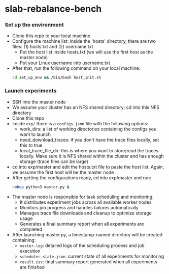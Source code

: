 # slab-rebalance-bench



### Set up the environment
- Clone this repo to your local machine
- Configure the machine list: inside the 'hosts' directory, there are two files: (1) hosts.txt and (2) username.txt
    - Put the host list inside hosts.txt (we will use the first host as the master node)
    - Put your Linux username into username.txt
- After that, run the following command on your local machine:
    ```bash
    cd set_up_env && /bin/bash host_init.sh
    ```


### Launch experiments
- SSH into the master node
- We assume your cluster has an NFS shared directory; cd into this NFS directory
- Clone this repo
- Inside ```exp/``` there is a ```configs.json``` file with the following options:
    - work_dirs: a list of working directories containing the configs you want to launch
    - need_download_traces: if you don't have the trace files locally, set this to true
    - local_trace_file_dir: this is where you want to store/read the traces locally. Make sure it is NFS shared within the cluster and has enough storage (trace files can be large)
- cd into exp/master and edit the hosts.txt file to paste the host list. Again, we assume the first host will be the master node
- After getting the configurations ready, cd into exp/master and run:
    ```bash
    nohup python3 master.py &
    ```
- The master node is responsible for task scheduling and monitoring:
    - It distributes experiment jobs across all available worker nodes
    - Monitors job progress and handles failures automatically
    - Manages trace file downloads and cleanup to optimize storage usage
    - Generates a final summary report when all experiments are completed
- After launching master.py, a timestamp-named directory will be created containing:
    - `master.log`: detailed logs of the scheduling process and job execution
    - `scheduler_state.json`: current state of all experiments for monitoring
    - `result.csv`: final summary report generated when all experiments are finished
